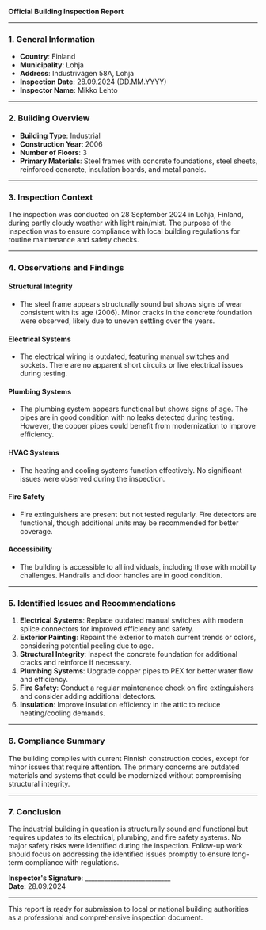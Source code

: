 

**Official Building Inspection Report**

---

### 1. General Information
- **Country**: Finland  
- **Municipality**: Lohja  
- **Address**: Industrivägen 58A, Lohja  
- **Inspection Date**: 28.09.2024 (DD.MM.YYYY)  
- **Inspector Name**: Mikko Lehto  

---

### 2. Building Overview
- **Building Type**: Industrial  
- **Construction Year**: 2006  
- **Number of Floors**: 3  
- **Primary Materials**: Steel frames with concrete foundations, steel sheets, reinforced concrete, insulation boards, and metal panels.  

---

### 3. Inspection Context
The inspection was conducted on 28 September 2024 in Lohja, Finland, during partly cloudy weather with light rain/mist. The purpose of the inspection was to ensure compliance with local building regulations for routine maintenance and safety checks.

---

### 4. Observations and Findings

#### Structural Integrity
- The steel frame appears structurally sound but shows signs of wear consistent with its age (2006). Minor cracks in the concrete foundation were observed, likely due to uneven settling over the years.

#### Electrical Systems
- The electrical wiring is outdated, featuring manual switches and sockets. There are no apparent short circuits or live electrical issues during testing.

#### Plumbing Systems
- The plumbing system appears functional but shows signs of age. The pipes are in good condition with no leaks detected during testing. However, the copper pipes could benefit from modernization to improve efficiency.

#### HVAC Systems
- The heating and cooling systems function effectively. No significant issues were observed during the inspection.

#### Fire Safety
- Fire extinguishers are present but not tested regularly. Fire detectors are functional, though additional units may be recommended for better coverage.

#### Accessibility
- The building is accessible to all individuals, including those with mobility challenges. Handrails and door handles are in good condition.

---

### 5. Identified Issues and Recommendations

1. **Electrical Systems**: Replace outdated manual switches with modern splice connectors for improved efficiency and safety.
2. **Exterior Painting**: Repaint the exterior to match current trends or colors, considering potential peeling due to age.
3. **Structural Integrity**: Inspect the concrete foundation for additional cracks and reinforce if necessary.
4. **Plumbing Systems**: Upgrade copper pipes to PEX for better water flow and efficiency.
5. **Fire Safety**: Conduct a regular maintenance check on fire extinguishers and consider adding additional detectors.
6. **Insulation**: Improve insulation efficiency in the attic to reduce heating/cooling demands.

---

### 6. Compliance Summary
The building complies with current Finnish construction codes, except for minor issues that require attention. The primary concerns are outdated materials and systems that could be modernized without compromising structural integrity.

---

### 7. Conclusion
The industrial building in question is structurally sound and functional but requires updates to its electrical, plumbing, and fire safety systems. No major safety risks were identified during the inspection. Follow-up work should focus on addressing the identified issues promptly to ensure long-term compliance with regulations.

**Inspector's Signature**: ___________________________  
**Date**: 28.09.2024  

--- 

This report is ready for submission to local or national building authorities as a professional and comprehensive inspection document.